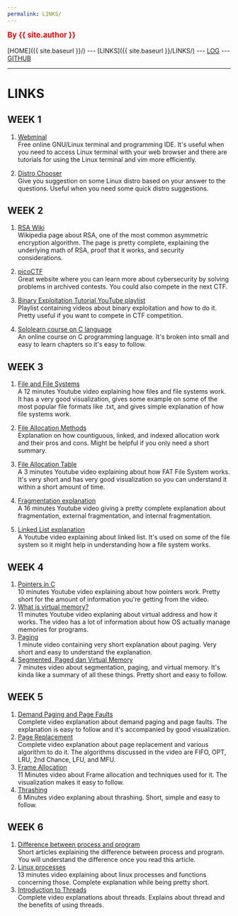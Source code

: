 ```yaml
---
permalink: LINKS/
---
```

<span style="color:red; font-weight:bold; font-size:larger;">By {{ site.author }}</span>
<br><br>
[HOME]({{ site.baseurl }}/) ---
[LINKS]({{ site.baseurl }}/LINKS/) ---
[LOG](https://insta-x.github.io/os222/TXT/mylog.txt) ---
[GITHUB](https://github.com/Insta-x/os222)
<br>
<hr>

# LINKS

## WEEK 1

1. [Webminal](https://webminal.org)<br>
Free online GNU/Linux terminal and programming IDE.
It's useful when you need to access Linux terminal with your web browser and there are tutorials for using the Linux terminal and vim more efficiently.

2. [Distro Chooser](https://distrochooser.de/)<br>
Give you suggestion on some Linux distro based on your answer to the questions.
Useful when you need some quick distro suggestions.

## WEEK 2

1. [RSA Wiki](https://en.wikipedia.org/wiki/RSA_(cryptosystem))<br>
Wikipedia page about RSA, one of the most common asymmetric encryption algorithm.
The page is pretty complete, explaining the underlying math of RSA, proof that it works, and security considerations.

2. [picoCTF](https://picoctf.org/)<br>
Great website where you can learn more about cybersecurity by solving problems in archived contests.
You could also compete in the next CTF.

3. [Binary Exploitation Tutorial YouTube playlist](https://www.youtube.com/playlist?list=PLhixgUqwRTjxglIswKp9mpkfPNfHkzyeN)<br>
Playlist containing videos about binary exploitation and how to do it. Pretty useful if you want to compete in CTF competition.

4. [Sololearn course on C language](https://www.sololearn.com/learning/1089)<br>
An online course on C programming language. It's broken into small and easy to learn chapters so it's easy to follow.

## WEEK 3

1. [File and File Systems](https://youtu.be/KN8YgJnShPM)<br>
A 12 minutes Youtube video explaining how files and file systems work. It has a very good visualization, gives some example on some of the most popular file formats like .txt, and gives simple explanation of how file systems work.

2. [File Allocation Methods](https://www.geeksforgeeks.org/file-allocation-methods/)<br>
Explanation on how countiguous, linked, and indexed allocation work and their pros and cons. Might be helpful if you only need a short summary.

3. [File Allocation Table](https://youtu.be/V2Gxqv3bJCk)<br>
A 3 minutes Youtube video explaining about how FAT File System works. It's very short and has very good visualization so you can understand it within a short amount of time.

4. [Fragmentation explanation](https://youtu.be/ALahNOwrTvg)<br>
A 16 minutes Youtube video giving a pretty complete explanation about fragmentation, external fragmentation, and internal fragmentation.

5. [Linked List explanation](https://www.youtube.com/watch?v=njTh_OwMljA)<br>
A Youtube video explaining about linked list. It's used on some of the file system so it might help in understanding how a file system works.

## WEEK 4
1. [Pointers in C](https://youtu.be/mw1qsMieK5c)<br>
10 minutes Youtube video explaining about how pointers work. Pretty short for the amount of information you're getting from the video.
2. [What is virtual memory?](https://youtu.be/2quKyPnUShQ)<br>
11 minutes Youtube video explaning about virtual address and how it works. The video has a lot of information about how OS actually manage memories for programs.
3. [Paging](https://youtu.be/pJ5ezHfJokw)<br>
1 minute video containing very short explanation about paging. Very short and easy to understand the explanation.
4. [Segmented, Paged dan Virtual Memory](https://youtu.be/p9yZNLeOj4s)<br>
7 minutes video about segmentation, paging, and virtual memory. It's kinda like a summary of all these things. Pretty short and easy to follow.

## WEEK 5
1. [Demand Paging and Page Faults](https://youtu.be/58TYdisGrX0)<br>
Complete video explanation about demand paging and page faults. The explanation is easy to follow and it's accompanied by good visualization.
2. [Page Replacement](https://youtu.be/tjohYpKjAVs)<br>
Complete video explanation about page replacement and various algorithm to do it. The algorithms discussed in the video are FIFO, OPT, LRU, 2nd Chance, LFU, and MFU.
3. [Frame Allocation](https://youtu.be/psdxOARi4bY)<br>
11 Minutes video about Frame allocation and techniques used for it. The visualization makes it easy to follow.
4. [Thrashing](https://youtu.be/vtyXZWp9Fsk)<br>
6 Minutes video explaning about thrashing. Short, simple and easy to follow.

## WEEK 6
1. [Difference between process and program](https://www.scaler.com/topics/difference-between-process-and-program/)<br>
Short articles explaining the difference between process and program.
You will understand the difference once you read this article.
2. [Linux processes](https://youtu.be/TJzltwv7jJs)<br>
13 minutes video explaining about linux processes and functions concerning those.
Complete explanation while being pretty short.
3. [Introduction to Threads](https://youtu.be/LOfGJcVnvAk)<br>
Complete video explanations about threads.
Explains about thread and the benefits of using threads.
